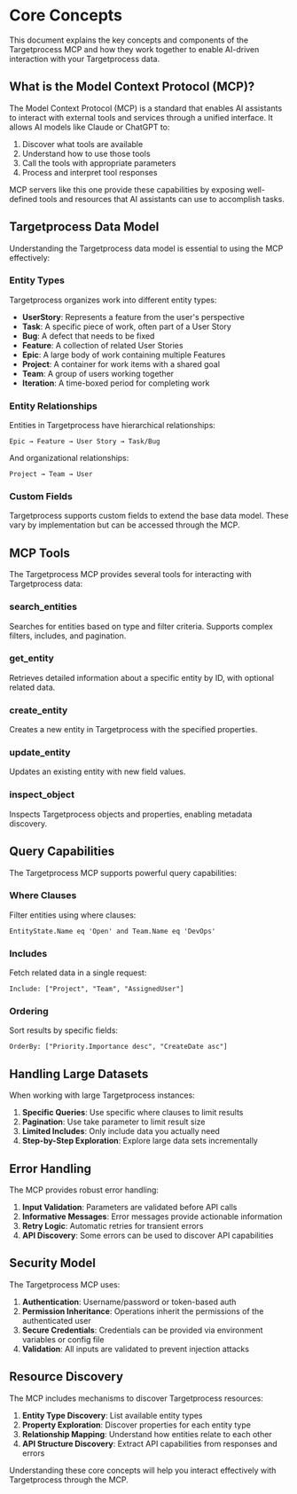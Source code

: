 # Core Concepts

This document explains the key concepts and components of the Targetprocess MCP and how they work together to enable AI-driven interaction with your Targetprocess data.

## What is the Model Context Protocol (MCP)?

The Model Context Protocol (MCP) is a standard that enables AI assistants to interact with external tools and services through a unified interface. It allows AI models like Claude or ChatGPT to:

1. Discover what tools are available
2. Understand how to use those tools
3. Call the tools with appropriate parameters
4. Process and interpret tool responses

MCP servers like this one provide these capabilities by exposing well-defined tools and resources that AI assistants can use to accomplish tasks.

## Targetprocess Data Model

Understanding the Targetprocess data model is essential to using the MCP effectively:

### Entity Types

Targetprocess organizes work into different entity types:

- **UserStory**: Represents a feature from the user's perspective
- **Task**: A specific piece of work, often part of a User Story
- **Bug**: A defect that needs to be fixed
- **Feature**: A collection of related User Stories
- **Epic**: A large body of work containing multiple Features
- **Project**: A container for work items with a shared goal
- **Team**: A group of users working together
- **Iteration**: A time-boxed period for completing work

### Entity Relationships

Entities in Targetprocess have hierarchical relationships:

```
Epic → Feature → User Story → Task/Bug
```

And organizational relationships:

```
Project → Team → User
```

### Custom Fields

Targetprocess supports custom fields to extend the base data model. These vary by implementation but can be accessed through the MCP.

## MCP Tools

The Targetprocess MCP provides several tools for interacting with Targetprocess data:

### search_entities

Searches for entities based on type and filter criteria. Supports complex filters, includes, and pagination.

### get_entity

Retrieves detailed information about a specific entity by ID, with optional related data.

### create_entity

Creates a new entity in Targetprocess with the specified properties.

### update_entity

Updates an existing entity with new field values.

### inspect_object

Inspects Targetprocess objects and properties, enabling metadata discovery.

## Query Capabilities

The Targetprocess MCP supports powerful query capabilities:

### Where Clauses

Filter entities using where clauses:

```
EntityState.Name eq 'Open' and Team.Name eq 'DevOps'
```

### Includes

Fetch related data in a single request:

```
Include: ["Project", "Team", "AssignedUser"]
```

### Ordering

Sort results by specific fields:

```
OrderBy: ["Priority.Importance desc", "CreateDate asc"]
```

## Handling Large Datasets

When working with large Targetprocess instances:

1. **Specific Queries**: Use specific where clauses to limit results
2. **Pagination**: Use take parameter to limit result size
3. **Limited Includes**: Only include data you actually need
4. **Step-by-Step Exploration**: Explore large data sets incrementally

## Error Handling

The MCP provides robust error handling:

1. **Input Validation**: Parameters are validated before API calls
2. **Informative Messages**: Error messages provide actionable information
3. **Retry Logic**: Automatic retries for transient errors
4. **API Discovery**: Some errors can be used to discover API capabilities

## Security Model

The Targetprocess MCP uses:

1. **Authentication**: Username/password or token-based auth
2. **Permission Inheritance**: Operations inherit the permissions of the authenticated user
3. **Secure Credentials**: Credentials can be provided via environment variables or config file
4. **Validation**: All inputs are validated to prevent injection attacks

## Resource Discovery

The MCP includes mechanisms to discover Targetprocess resources:

1. **Entity Type Discovery**: List available entity types
2. **Property Exploration**: Discover properties for each entity type
3. **Relationship Mapping**: Understand how entities relate to each other
4. **API Structure Discovery**: Extract API capabilities from responses and errors

Understanding these core concepts will help you interact effectively with Targetprocess through the MCP.